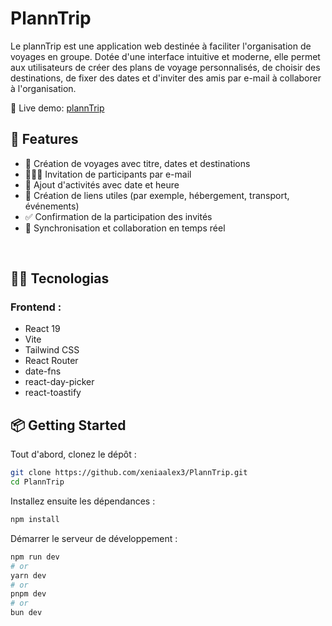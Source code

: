 # PlannTrip

Le plannTrip est une application web destinée à faciliter l'organisation de voyages en groupe. Dotée d'une interface intuitive et moderne, elle permet aux utilisateurs de créer des plans de voyage personnalisés, de choisir des destinations, de fixer des dates et d'inviter des amis par e-mail à collaborer à l'organisation.

🔗 Live demo: [plannTrip](https://planntrip.netlify.app/)

## 🧰 Features

- 🧭 Création de voyages avec titre, dates et destinations
- 🧑‍🤝‍🧑 Invitation de participants par e-mail
- 📅 Ajout d'activités avec date et heure
- 🔗 Création de liens utiles (par exemple, hébergement, transport, événements)
- ✅ Confirmation de la participation des invités
- 🧠 Synchronisation et collaboration en temps réel

<br>

## 🧑‍💻 Tecnologias

### Frontend :

- React 19
- Vite
- Tailwind CSS
- React Router
- date-fns
- react-day-picker
- react-toastify

## 📦 Getting Started

Tout d'abord, clonez le dépôt :

```bash
git clone https://github.com/xeniaalex3/PlannTrip.git
cd PlannTrip
```

Installez ensuite les dépendances :

```bash
npm install
```

Démarrer le serveur de développement :

```bash
npm run dev
# or
yarn dev
# or
pnpm dev
# or
bun dev
```
